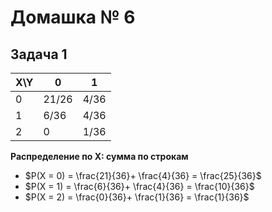 # Домашка № 6
## Задача 1

| X\Y | 0     | 1    |
|-----|-------|------|
| 0   | 21/26 | 4/36 |
| 1   | 6/36  | 4/36 |
| 2   | 0     | 1/36 |

**Распределение по X: сумма по строкам**
- $P(X = 0) = \frac{21}{36}+ \frac{4}{36} = \frac{25}{36}$
- $P(X = 1) = \frac{6}{36}+ \frac{4}{36} = \frac{10}{36}$
- $P(X = 2) = \frac{0}{36}+ \frac{1}{36} = \frac{1}{36}$
